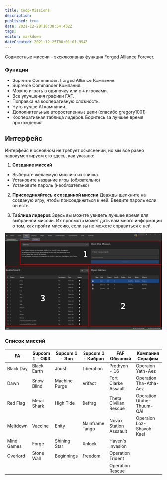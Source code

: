 ```yaml
---
title: Coop-Missions
description: 
published: true
date: 2021-12-28T18:38:54.432Z
tags: 
editor: markdown
dateCreated: 2021-12-25T00:01:01.994Z
---
```


Совместные миссии - эксклюзивная функция Forged Alliance Forever.

### Функции
- Supreme Commander: Forged Alliance Компания.
- Supreme Commander Компания.
- Можно играть в одиночку или с 4 игроками.
- Все улучшения графики FAF.
- Поправка на кооперативную сложность.
- Чуть лучше AI кампании.
- Дополнительные второстепенные цели (спасибо gregory1001)
- Кооперативная таблица лидеров. Боритесь за лучшее время прохождения!
## Интерфейс
Интерфейс в основном не требует обьяснений, но мы все равно задокументируем его здесь, как указано:

1) **Создание миссий**
- Выберите желаемую миссию из списка.
- Установите название игры (обязательно)
- Установите пароль (необязательно)

2) **Присоединяйтесь к созданной миссии**
Дважды щелкните на созданую игру, чтобы присоединиться к ней. Введите пароль если он есть.

3) **Таблица лидеров**
Здесь вы можете увидеть лучшее время для выбранной миссии. Их просмотр может дать вам много информации о том, как пройти миссию, если вы не можете справиться с ней.

![coop-missions.png](/coop-missions.png)

### Список миссий

| FA         	| Supcom 1 - ОФЗ 	| Supcom 1 - Эон 	| Supcom 1 - Кибран 	| FAF Обычный            	| Компания Серафим         	|
|------------	|----------------	|-----------------	|-------------------	|------------------------	|---------------------------	|
| Black Day  	| Black Earth    	| Joust           	| Liberation        	| Prothyon - 16          	| Operaion Yath-Aez         	|
| Dawn       	| Snow Blind     	| Machine Purge   	| Arifact           	| Fort Clarke Assault    	| Operation Tha-Atha-Aez    	|
| Red Flag   	| Metal Shark    	| High Tide       	| Defrag            	| Theta Civilian Rescue  	| Operation Uhthe-Thuum-QAI 	|
| Meltdown   	| Vaccine        	| Enity           	| Mainframe Tango   	| Novax Station Assaault 	| Operaion Loz-Shavoh-Kael  	|
| Mind Games 	| Forge          	| Shining Star    	| Unlock            	| Haven's Invasion       	|                           	|
| Overlord   	| Stone Wall     	| Beginnings      	| Freedom           	| Operation Trident      	|                           	|
|            	|                	|                 	|                   	| Operation Rescue       	|                           	|